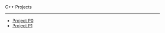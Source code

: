 C++ Projects


---

- [Project P0](https://github.com/HanifaElahi/Courses-GuidedProjects/tree/main/C%2B%2B%20%20Projects/Project_P0)
- [Project P1]()
